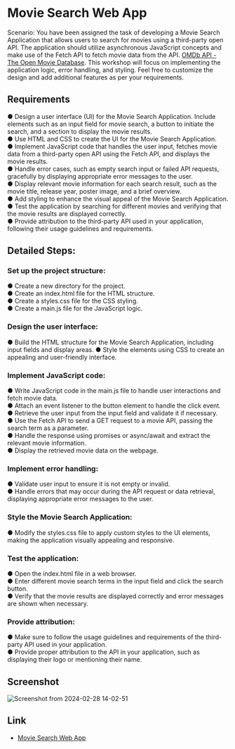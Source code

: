 # Movie Search Web App

Scenario: You have been assigned the task of developing a Movie Search Application that allows users to search for movies using a third-party open API. The application should utilize asynchronous JavaScript concepts and make use of the Fetch API to fetch movie data from the API. [OMDb API - The Open Movie Database](https://www.omdbapi.com/). This workshop will focus on implementing the application logic, error handling, and styling. Feel free to customize the design and add additional features as per your requirements.

## Requirements
● Design a user interface (UI) for the Movie Search Application. Include elements
such as an input field for movie search, a button to initiate the search, and a
section to display the movie results.  
● Use HTML and CSS to create the UI for the Movie Search Application.  
● Implement JavaScript code that handles the user input, fetches movie data from a
third-party open API using the Fetch API, and displays the movie results.  
● Handle error cases, such as empty search input or failed API requests, gracefully
by displaying appropriate error messages to the user.  
● Display relevant movie information for each search result, such as the movie title,
release year, poster image, and a brief overview.  
● Add styling to enhance the visual appeal of the Movie Search Application.  
● Test the application by searching for different movies and verifying that the movie
results are displayed correctly.  
● Provide attribution to the third-party API used in your application, following their
usage guidelines and requirements.

## Detailed Steps:

### Set up the project structure:

● Create a new directory for the project.  
● Create an index.html file for the HTML structure.  
● Create a styles.css file for the CSS styling.  
● Create a main.js file for the JavaScript logic.  

### Design the user interface:

● Build the HTML structure for the Movie Search Application, including input
fields and display areas.
● Style the elements using CSS to create an appealing and user-friendly
interface.

### Implement JavaScript code:

● Write JavaScript code in the main.js file to handle user interactions and fetch movie data.  
● Attach an event listener to the button element to handle the click event.  
● Retrieve the user input from the input field and validate it if necessary.  
● Use the Fetch API to send a GET request to a movie API, passing the search term as a parameter.  
● Handle the response using promises or async/await and extract the relevant movie information.  
● Display the retrieved movie data on the webpage.

### Implement error handling:

● Validate user input to ensure it is not empty or invalid.  
● Handle errors that may occur during the API request or data retrieval,
displaying appropriate error messages to the user.

### Style the Movie Search Application:

● Modify the styles.css file to apply custom styles to the UI elements, making
the application visually appealing and responsive.

### Test the application:

● Open the index.html file in a web browser.  
● Enter different movie search terms in the input field and click the search button.  
● Verify that the movie results are displayed correctly and error messages
are shown when necessary.

### Provide attribution:

● Make sure to follow the usage guidelines and requirements of the third-party API used in your application.  
● Provide proper attribution to the API in your application, such as displaying
their logo or mentioning their name.

## Screenshot

![Screenshot from 2024-02-28 14-02-51](https://github.com/adarsh-fxz/Movie-Search-Web-App/assets/116485356/c2afa6a5-c650-47ba-b10d-ff55b10f8962)


## Link

- [Movie Search Web App](https://moviesearchwebapp.000webhostapp.com/Movie_Prototype3/)
